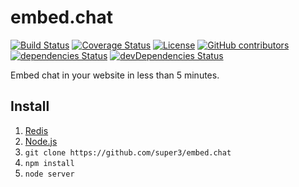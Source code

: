 # embed.chat

[![Build Status](https://travis-ci.org/super3/embed.chat.svg?branch=master)](https://travis-ci.org/super3/embed.chat)
[![Coverage Status](https://coveralls.io/repos/github/super3/embed.chat/badge.svg?branch=master)](https://coveralls.io/github/super3/embed.chat?branch=master)
[![License](https://img.shields.io/badge/license-AGPLv3-blue.svg?label=license)](https://github.com/Storj/super3/embed.chat/blob/master/LICENSE)
[![GitHub contributors](https://img.shields.io/github/contributors/super3/embed.chat.svg)](https://gitHub.com//super3/embed.chat/graphs/contributors/)
[![dependencies Status](https://david-dm.org/super3/embed.chat/status.svg)](https://david-dm.org/super3/embed.chat)
[![devDependencies Status](https://david-dm.org/super3/embed.chat/dev-status.svg)](https://david-dm.org/super3/embed.chat?type=dev)

Embed chat in your website in less than 5 minutes.

## Install

1. [Redis](https://redis.io/download#installation)
2. [Node.js](https://nodejs.org/en/)
3. `git clone https://github.com/super3/embed.chat`
4. `npm install`
5. `node server`
